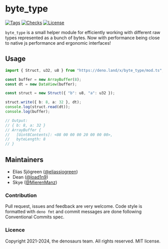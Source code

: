 # byte_type

[![Tags](https://img.shields.io/github/release/denosaurs/byte_type)](https://github.com/denosaurs/byte_type/releases)
[![Checks](https://img.shields.io/github/actions/workflow/status/denosaurs/byte_type/checks.yml?branch=main)](https://github.com/denosaurs/byte_type/actions)
[![License](https://img.shields.io/github/license/denosaurs/byte_type)](https://github.com/denosaurs/byte_type/blob/master/LICENSE)

`byte_type` is a small helper module for efficiently working with different raw
types represented as a bunch of bytes. Now with performance being close to
native js performance and ergonomic interfaces!

## Usage

```ts
import { Struct, u32, u8 } from "https://deno.land/x/byte_type/mod.ts";

const buffer = new ArrayBuffer(8);
const dt = new DataView(buffer);

const struct = new Struct({ "b": u8, "a": u32 });

struct.write({ b: 8, a: 32 }, dt);
console.log(struct.read(dt));
console.log(buffer);

// Output:
// { b: 8, a: 32 }
// ArrayBuffer {
//   [Uint8Contents]: <08 00 00 00 20 00 00 00>,
//   byteLength: 8
// }
```

## Maintainers

- Elias Sjögreen ([@eliassjogreen](https://github.com/eliassjogreen))
- Dean ([@load1n9](https://github.com/load1n9))
- Skye ([@MierenManz](https://github.com/mierenmanz))

### Contribution

Pull request, issues and feedback are very welcome. Code style is formatted with
`deno fmt` and commit messages are done following Conventional Commits spec.

### Licence

Copyright 2021-2024, the denosaurs team. All rights reserved. MIT license.
